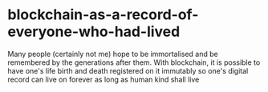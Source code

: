 # blockchain-as-a-record-of-everyone-who-had-lived
Many people (certainly not me) hope to be immortalised and be remembered by the generations after them. With blockchain, it is possible to have one's life birth and death registered on it immutably so one's digital record can live on forever as long as human kind shall live

